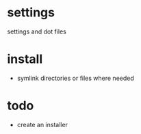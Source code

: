 # settings

settings and dot files

# install

* symlink directories or files where needed

# todo

* create an installer
